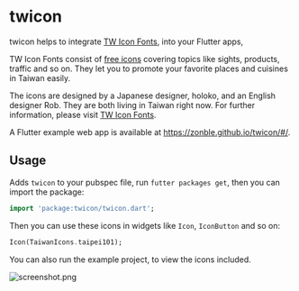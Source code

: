 # twicon

twicon helps to integrate [TW Icon Fonts](https://www.twicon.page), into your
Flutter apps,

TW Icon Fonts consist of [free icons](https://www.twicon.page/icons.html)
covering topics like sights, products, traffic and so on. They let you to
promote your favorite places and cuisines in Taiwan easily.

The icons are designed by a Japanese designer, holoko, and an English designer
Rob. They are both living in Taiwan right now. For further information, please
visit [TW Icon Fonts](https://www.twicon.page).

A Flutter example web app is available at https://zonble.github.io/twicon/#/.

## Usage

Adds `twicon` to your pubspec file, run `futter packages get`, then you can
import the package:

``` dart
import 'package:twicon/twicon.dart';
```

Then you can use these icons in widgets like `Icon`, `IconButton` and so on:

``` dart
Icon(TaiwanIcons.taipei101);
```

You can also run the example project, to view the icons included.

![screenshot.png](https://raw.githubusercontent.com/zonble/twicon/master/screenshot.png)
